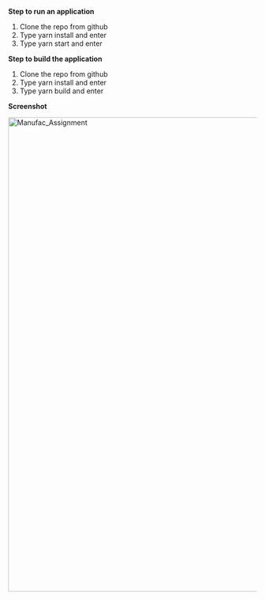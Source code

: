 **Step to run an application**

1. Clone the repo from github
2. Type yarn install and enter
3. Type yarn start and enter

**Step to build the application**

1. Clone the repo from github
2. Type yarn install and enter
3. Type yarn build and enter

**Screenshot**

   <img width="960" alt="Manufac_Assignment" src="https://github.com/abhinash199/manufac/assets/67772367/131f8de4-2a82-42ac-b64f-a824082ceebb">
